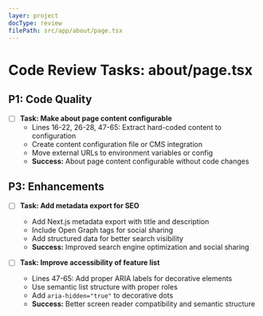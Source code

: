 ```yaml
---
layer: project
docType: review
filePath: src/app/about/page.tsx
---
```


# Code Review Tasks: about/page.tsx

## P1: Code Quality
- [ ] **Task: Make about page content configurable**
  - Lines 16-22, 26-28, 47-65: Extract hard-coded content to configuration
  - Create content configuration file or CMS integration
  - Move external URLs to environment variables or config
  - **Success:** About page content configurable without code changes

## P3: Enhancements
- [ ] **Task: Add metadata export for SEO**
  - Add Next.js metadata export with title and description
  - Include Open Graph tags for social sharing
  - Add structured data for better search visibility
  - **Success:** Improved search engine optimization and social sharing

- [ ] **Task: Improve accessibility of feature list**
  - Lines 47-65: Add proper ARIA labels for decorative elements
  - Use semantic list structure with proper roles
  - Add `aria-hidden="true"` to decorative dots
  - **Success:** Better screen reader compatibility and semantic structure 
